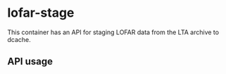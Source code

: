 # lofar-stage

This container has an API for staging LOFAR data from the LTA archive to dcache.

## API usage

